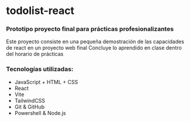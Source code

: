 # todolist-react
### Prototipo proyecto final para prácticas profesionalizantes

Este proyecto consiste en una pequeña demostración de las capacidades de react en un proyecto web final
Concluye lo aprendido en clase dentro del horario de prácticas

### Tecnologías utilizadas:
- JavaScript + HTML + CSS
- React
- Vite
- TailwindCSS
- Git & GitHub
- Powershell & Node.js
